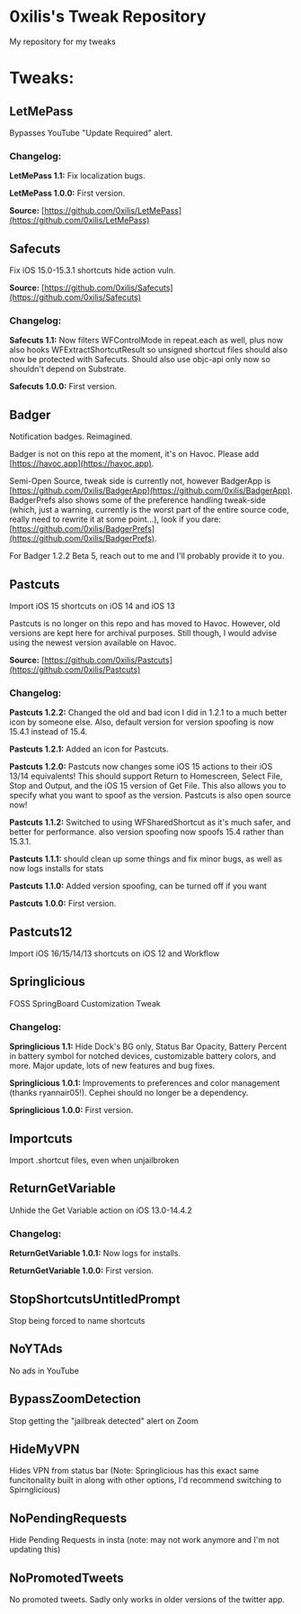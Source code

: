 # 0xilis's Tweak Repository
My repository for my tweaks

# Tweaks:

## LetMePass

Bypasses YouTube "Update Required" alert.

### Changelog:

**LetMePass 1.1:** Fix localization bugs.

**LetMePass 1.0.0:** First version.

**Source:** [https://github.com/0xilis/LetMePass](https://github.com/0xilis/LetMePass)

## Safecuts

Fix iOS 15.0-15.3.1 shortcuts hide action vuln.

**Source:** [https://github.com/0xilis/Safecuts](https://github.com/0xilis/Safecuts)

### Changelog:

**Safecuts 1.1:** Now filters WFControlMode in repeat.each as well, plus now also hooks WFExtractShortcutResult so unsigned shortcut files should also now be protected with Safecuts. Should also use objc-api only now so shouldn't depend on Substrate.

**Safecuts 1.0.0:** First version.

## Badger

Notification badges. Reimagined.

Badger is not on this repo at the moment, it's on Havoc. Please add [https://havoc.app](https://havoc.app).

Semi-Open Source, tweak side is currently not, however BadgerApp is [https://github.com/0xilis/BadgerApp](https://github.com/0xilis/BadgerApp). BadgerPrefs also shows some of the preference handling tweak-side (which, just a warning, currently is the worst part of the entire source code, really need to rewrite it at some point...), look if you dare: [https://github.com/0xilis/BadgerPrefs](https://github.com/0xilis/BadgerPrefs).

For Badger 1.2.2 Beta 5, reach out to me and I'll probably provide it to you.

## Pastcuts

Import iOS 15 shortcuts on iOS 14 and iOS 13

Pastcuts is no longer on this repo and has moved to Havoc. However, old versions are kept here for archival purposes. Still though, I would advise using the newest version available on Havoc.

**Source:** [https://github.com/0xilis/Pastcuts](https://github.com/0xilis/Pastcuts)

### Changelog:

**Pastcuts 1.2.2:** Changed the old and bad icon I did in 1.2.1 to a much better icon by someone else. Also, default version for version spoofing is now 15.4.1 instead of 15.4.

**Pastcuts 1.2.1:** Added an icon for Pastcuts.

**Pastcuts 1.2.0:** Pastcuts now changes some iOS 15 actions to their iOS 13/14 equivalents! This should support Return to Homescreen, Select File, Stop and Output, and the iOS 15 version of Get File. This also allows you to specify what you want to spoof as the version. Pastcuts is also open source now!

**Pastcuts 1.1.2:** Switched to using WFSharedShortcut as it's much safer, and better for performance. also version spoofing now spoofs 15.4 rather than 15.3.1.

**Pastcuts 1.1.1:** should clean up some things and fix minor bugs, as well as now logs installs for stats

**Pastcuts 1.1.0:** Added version spoofing, can be turned off if you want

**Pastcuts 1.0.0:** First version.

## Pastcuts12

Import iOS 16/15/14/13 shortcuts on iOS 12 and Workflow

## Springlicious

FOSS SpringBoard Customization Tweak

### Changelog:

**Springlicious 1.1:** Hide Dock's BG only, Status Bar Opacity, Battery Percent in battery symbol for notched devices, customizable battery colors, and more. Major update, lots of new features and bug fixes.

**Springlicious 1.0.1:** Improvements to preferences and color management (thanks ryannair05!). Cephei should no longer be a dependency.

**Springlicious 1.0.0:** First version.

## Importcuts

Import .shortcut files, even when unjailbroken

## ReturnGetVariable

Unhide the Get Variable action on iOS 13.0-14.4.2

### Changelog:

**ReturnGetVariable 1.0.1:** Now logs for installs.

**ReturnGetVariable 1.0.0:** First version.

## StopShortcutsUntitledPrompt

Stop being forced to name shortcuts

## NoYTAds

No ads in YouTube

## BypassZoomDetection

Stop getting the "jailbreak detected" alert on Zoom

## HideMyVPN

Hides VPN from status bar (Note: Springlicious has this exact same funcitonality built in along with other options, I'd recommend switching to Spirnglicious)

## NoPendingRequests

Hide Pending Requests in insta (note: may not work anymore and I'm not updating this)

## NoPromotedTweets

No promoted tweets. Sadly only works in older versions of the twitter app.
